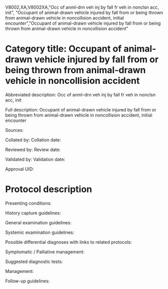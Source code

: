 V8002,XA,V8002XA,"Occ of anml-drn veh inj by fall fr veh in nonclsn acc, init", "Occupant of animal-drawn vehicle injured by fall from or being thrown from animal-drawn vehicle in noncollision accident, initial encounter","Occupant of animal-drawn vehicle injured by fall from or being thrown from animal-drawn vehicle in noncollision accident"
# Category title: Occupant of animal-drawn vehicle injured by fall from or being thrown from animal-drawn vehicle in noncollision accident

Abbreviated description: Occ of anml-drn veh inj by fall fr veh in nonclsn acc, init

Full description: Occupant of animal-drawn vehicle injured by fall from or being thrown from animal-drawn vehicle in noncollision accident, initial encounter

Sources:

Collated by:
Collation date:

Reviewed by:
Review date:

Validated by:
Validation date:

Approval UID:

# Protocol description

Presenting conditions:

History capture guidelines:

General examination guidelines:

Systemic examination guidelines:

Possible differential diagnoses with links to related protocols:

Symptomatic / Palliative management:

Suggested diagnostic tests:

Management:

Follow-up guidelines:
